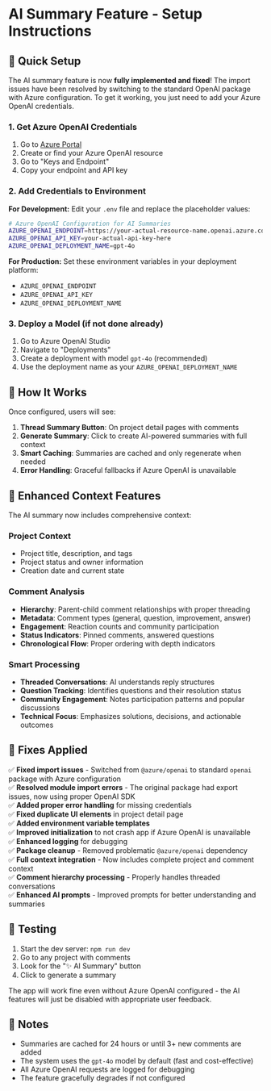 # AI Summary Feature - Setup Instructions

## 🚀 Quick Setup

The AI summary feature is now **fully implemented and fixed**! The import issues have been resolved by switching to the standard OpenAI package with Azure configuration. To get it working, you just need to add your Azure OpenAI credentials.

### 1. Get Azure OpenAI Credentials

1. Go to [Azure Portal](https://portal.azure.com)
2. Create or find your Azure OpenAI resource
3. Go to "Keys and Endpoint"
4. Copy your endpoint and API key

### 2. Add Credentials to Environment

**For Development:**
Edit your `.env` file and replace the placeholder values:

```bash
# Azure OpenAI Configuration for AI Summaries
AZURE_OPENAI_ENDPOINT=https://your-actual-resource-name.openai.azure.com/
AZURE_OPENAI_API_KEY=your-actual-api-key-here
AZURE_OPENAI_DEPLOYMENT_NAME=gpt-4o
```

**For Production:**
Set these environment variables in your deployment platform:
- `AZURE_OPENAI_ENDPOINT`
- `AZURE_OPENAI_API_KEY`
- `AZURE_OPENAI_DEPLOYMENT_NAME`

### 3. Deploy a Model (if not done already)

1. Go to Azure OpenAI Studio
2. Navigate to "Deployments"
3. Create a deployment with model `gpt-4o` (recommended)
4. Use the deployment name as your `AZURE_OPENAI_DEPLOYMENT_NAME`

## 🎯 How It Works

Once configured, users will see:

1. **Thread Summary Button**: On project detail pages with comments
2. **Generate Summary**: Click to create AI-powered summaries with full context
3. **Smart Caching**: Summaries are cached and only regenerate when needed
4. **Error Handling**: Graceful fallbacks if Azure OpenAI is unavailable

## 🚀 Enhanced Context Features

The AI summary now includes comprehensive context:

### **Project Context**
- Project title, description, and tags
- Project status and owner information
- Creation date and current state

### **Comment Analysis**
- **Hierarchy**: Parent-child comment relationships with proper threading
- **Metadata**: Comment types (general, question, improvement, answer)
- **Engagement**: Reaction counts and community participation
- **Status Indicators**: Pinned comments, answered questions
- **Chronological Flow**: Proper ordering with depth indicators

### **Smart Processing**
- **Threaded Conversations**: AI understands reply structures
- **Question Tracking**: Identifies questions and their resolution status
- **Community Engagement**: Notes participation patterns and popular discussions
- **Technical Focus**: Emphasizes solutions, decisions, and actionable outcomes

## 🔧 Fixes Applied

✅ **Fixed import issues** - Switched from `@azure/openai` to standard `openai` package with Azure configuration  
✅ **Resolved module import errors** - The original package had export issues, now using proper OpenAI SDK  
✅ **Added proper error handling** for missing credentials  
✅ **Fixed duplicate UI elements** in project detail page  
✅ **Added environment variable templates**  
✅ **Improved initialization** to not crash app if Azure OpenAI is unavailable  
✅ **Enhanced logging** for debugging  
✅ **Package cleanup** - Removed problematic `@azure/openai` dependency  
✅ **Full context integration** - Now includes complete project and comment context  
✅ **Comment hierarchy processing** - Properly handles threaded conversations  
✅ **Enhanced AI prompts** - Improved prompts for better understanding and summaries

## 🧪 Testing

1. Start the dev server: `npm run dev`
2. Go to any project with comments
3. Look for the "✨ AI Summary" button
4. Click to generate a summary

The app will work fine even without Azure OpenAI configured - the AI features will just be disabled with appropriate user feedback.

## 📝 Notes

- Summaries are cached for 24 hours or until 3+ new comments are added
- The system uses the `gpt-4o` model by default (fast and cost-effective)
- All Azure OpenAI requests are logged for debugging
- The feature gracefully degrades if not configured